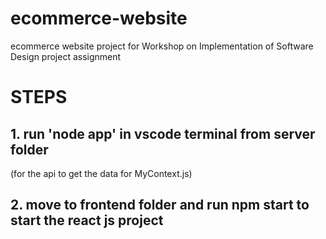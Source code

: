 # ecommerce-website
ecommerce website project for Workshop on Implementation of Software Design project assignment

# STEPS
## 1. run 'node app' in vscode terminal from server folder 
(for the api to get the data for MyContext.js)
## 2. move to frontend folder and run npm start to start the react js project
